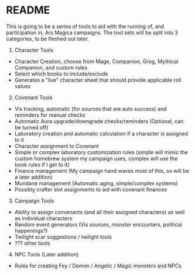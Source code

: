 # README

This is going to be a series of tools to aid with the running of, and participation in, Ars Magica campaigns.  The tool sets will be split into 3 categories, to be fleshed out later.

1) Character Tools
 * Character Creation, choose from Mage, Companion, Grog, Mythical Companion, and custom rules
 * Select which books to include/exclude
 * Generates a "live" character sheet that should provide applicable roll values

 2) Covenant Tools
 * Vis tracking, automatic (for sources that are auto success) and reminders for manual checks
 * Automatic Aura upgrade/downgrade checks/reminders (Optional, can be turned off)
 * Laboratory creation and automatic calculation if a character is assigned to it
 * Character assignment to Covenant
 * Simple or complex laboratory customization rules (simple will mimic the custom homebrew system my campaign uses, complex will use the book rules if I get to it)
 * Finance management (My campaign hand waves most of this, so will be a later addition)
 * Mundane management (Automatic aging, simple/complex systems)
 * Possibly crafter slot assignments to aid with covenant finances

3) Campaign Tools
 * Ability to assign convenants (and all their assigned characters) as well as individual characters
 * Random event generators (Vis sources, monster encounters, political happenings?)
 * Twilight scar suggestions / twilight tools
 * ??? other tools

4) NPC Tools (Later addition)
 * Rules for creating Fey / Demon / Angelic / Magic monsters and NPCs
 